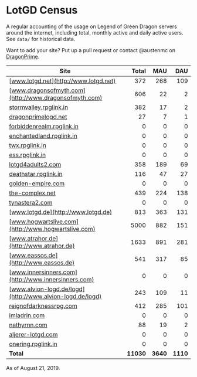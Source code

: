 # LotGD Census
A regular accounting of the usage on Legend of Green Dragon servers around the internet, including total, monthly active and daily active users. See `data/` for historical data.

Want to add your site? Put up a pull request or contact @austenmc on [DragonPrime](http://dragonprime.net).


Site | Total | MAU | DAU
--- | ---:| ---:| ---:
[www.lotgd.net](http://www.lotgd.net)|372|268|109
[www.dragonsofmyth.com](http://www.dragonsofmyth.com)|606|22|2
[stormvalley.rpglink.in](http://stormvalley.rpglink.in)|382|17|2
[dragonprimelogd.net](http://dragonprimelogd.net)|27|7|1
[forbiddenrealm.rpglink.in](http://forbiddenrealm.rpglink.in)|0|0|0
[enchantedland.rpglink.in](http://enchantedland.rpglink.in)|0|0|0
[twx.rpglink.in](http://twx.rpglink.in)|0|0|0
[ess.rpglink.in](http://ess.rpglink.in)|0|0|0
[lotgd4adults2.com](http://lotgd4adults2.com)|358|189|69
[deathstar.rpglink.in](http://deathstar.rpglink.in)|116|47|27
[golden-empire.com](http://golden-empire.com)|0|0|0
[the-complex.net](http://the-complex.net)|439|224|138
[tynastera2.com](http://tynastera2.com)|0|0|0
[www.lotgd.de](http://www.lotgd.de)|813|363|131
[www.hogwartslive.com](http://www.hogwartslive.com)|5000|882|151
[www.atrahor.de](http://www.atrahor.de)|1633|891|281
[www.eassos.de](http://www.eassos.de)|541|317|85
[www.innersinners.com](http://www.innersinners.com)|0|0|0
[www.alvion-logd.de/logd](http://www.alvion-logd.de/logd)|243|109|11
[reignofdarknessrpg.com](http://reignofdarknessrpg.com)|412|285|101
[imladrin.com](http://imladrin.com)|0|0|0
[nathyrnn.com](http://nathyrnn.com)|88|19|2
[aljerer-lotgd.com](http://aljerer-lotgd.com)|0|0|0
[onering.rpglink.in](http://onering.rpglink.in)|0|0|0
**Total**|**11030**|**3640**|**1110**

As of August 21, 2019.
